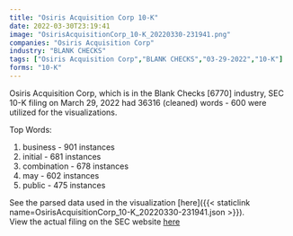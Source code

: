 ```yaml
---
title: "Osiris Acquisition Corp 10-K"
date: 2022-03-30T23:19:41
image: "OsirisAcquisitionCorp_10-K_20220330-231941.png"
companies: "Osiris Acquisition Corp"
industry: "BLANK CHECKS"
tags: ["Osiris Acquisition Corp","BLANK CHECKS","03-29-2022","10-K"]
forms: "10-K"
---
```

Osiris Acquisition Corp, which is in the Blank Checks [6770] industry, SEC 10-K filing on March 29, 2022 had 36316 (cleaned) words - 600 were utilized for the visualizations.

Top Words:
1. business - 901 instances
2. initial - 681 instances
3. combination - 678 instances
4. may - 602 instances
5. public - 475 instances


See the parsed data used in the visualization [here]({{< staticlink name=OsirisAcquisitionCorp_10-K_20220330-231941.json >}}).  
View the actual filing on the SEC website [here](https://www.sec.gov/Archives/edgar/data/1832136/0001104659-22-038904.txt)